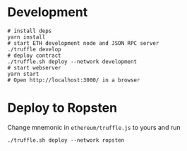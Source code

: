 # Development
```
# install deps
yarn install
# start ETH development node and JSON RPC server
./truffle develop
# deploy contract
./truffle.sh deploy --network development
# start webserver
yarn start
# Open http://localhost:3000/ in a browser
```

# Deploy to Ropsten

Change mnemonic in `ethereum/truffle.js` to yours and run
```
./truffle.sh deploy --network ropsten
```
